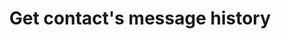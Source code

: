 ---
title: Get contact's message history
excerpt: >-
  The method returns the contact's message history.<br/>Supported media types:
  Email, SMS, Viber, Mobile Push, Web Push, App Inbox, Telegram.
api:
  file: yespo.json
  operationId: contactMessages
hidden: false
---